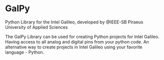 # GalPy
Python Library for the Intel Galileo, developed by @IEEE-SB Piraeus University of Applied Sciences

The GalPy Library can be used for creating Python projects for Intel Galileo.
Ηaving access to all analog and digital pins from your python code. An 
alternative way to create projects in Intel Galileo using your favorite language - Python.
